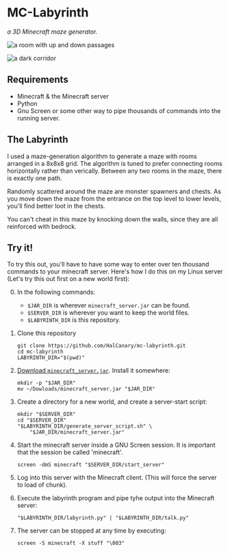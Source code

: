 MC-Labyrinth
============

*a 3D Minecraft maze generator.*

![a room with up and down passages](http://i.imgur.com/dfQ5iYX.png)

![a dark corridor](http://i.imgur.com/ABAqCRN.png)

Requirements
------------

*   Minecraft & the Minecraft server
*   Python
*   Gnu Screen or some other way to pipe thousands of commands into the
    running server.

The Labyrinth
-------------

I used a maze-generation algorithm to generate a maze with rooms
arranged in a 8x8x8 grid.  The algorithm is tuned to prefer connecting
rooms horizontally rather than verically.  Between any two rooms in
the maze, there is exactly one path.  

Randomly scattered around the maze are monster spawners and chests.
As you move down the maze from the entrance on the top level to lower
levels, you'll find better loot in the chests.

You can't cheat in this maze by knocking down the walls, since they
are all reinforced with bedrock. 

Try it!
-------

To try this out, you'll have to have some way to enter over ten
thousand commands to your minecraft server.  Here's how I do this on
my Linux server (Let's try this out first on a new world first):

0.  In the following commands:

    -   `$JAR_DIR` is wherever `minecraft_server.jar` can be found.
    -   `$SERVER_DIR` is wherever you want to keep the world files.
    -   `$LABYRINTH_DIR` is this repository.

1.  Clone this repository

        git clone https://github.com/HalCanary/mc-labyrinth.git
        cd mc-labyrinth
        LABYRINTH_DIR="$(pwd)"

2.  [Download `minecraft_server.jar`](https://minecraft.net/download).
    Install it somewhere:

        mkdir -p "$JAR_DIR"
        mv ~/Dowloads/minecraft_server.jar "$JAR_DIR"

3.  Create a directory for a new world, and create a server-start
    script:

        mkdir "$SERVER_DIR"
        cd "$SERVER_DIR"
        "$LABYRINTH_DIR/generate_server_script.sh" \
            "$JAR_DIR/minecraft_server.jar"

4.  Start the minecraft server inside a GNU Screen session.
    It is important that the session be called 'minecraft'.

        screen -dmS minecraft "$SERVER_DIR/start_server"

5.  Log into this server with the Minecraft client. (This will force
    the server to load of chunk).

6.  Execute the labyrinth program and pipe tyhe output into the
    Minecraft server:

        "$LABYRINTH_DIR/labyrinth.py" | "$LABYRINTH_DIR/talk.py"

7.  The server can be stopped at any time by executing:

        screen -S minecraft -X stuff "\003"